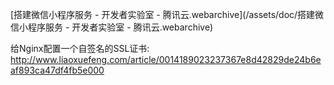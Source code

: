 [搭建微信小程序服务 - 开发者实验室 - 腾讯云.webarchive](/assets/doc/搭建微信小程序服务 - 开发者实验室 - 腾讯云.webarchive)

给Nginx配置一个自签名的SSL证书: http://www.liaoxuefeng.com/article/0014189023237367e8d42829de24b6eaf893ca47df4fb5e000

